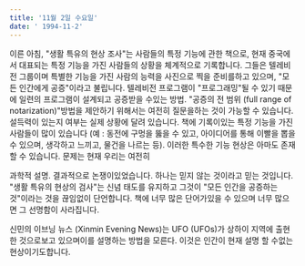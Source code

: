 ```yaml
---
title: '11월 2일 수요일'
date: ' 1994-11-2'
---
```

이른 아침, "생활 특유의 현상 조사"는 사람들의 특정 기능에 관한 책으로, 현재 중국에서 대표되는 특정 기능을 가진 사람들의 상황을 체계적으로 기록합니다. 그들은 텔레비전 그룹이며 특별한 기능을 가진 사람의 능력을 사진으로 찍을 준비를하고 있으며, "모든 인간에게 공증"이라고 불립니다. 텔레비전 프로그램이 "프로그래밍"될 수 있기 때문에 일련의 프로그램이 설계되고 공증받을 수있는 방법. "공증의 전 범위 (full range of notarization)"방법을 제안하기 위해서는 여전히 질문을하는 것이 가능할 수 있습니다. 설득력이 있는지 여부는 실제 상황에 달려 있습니다. 책에 기록이있는 특정 기능을 가진 사람들이 많이 있습니다 (예 : 동전에 구멍을 뚫을 수 있고, 아이디어를 통해 이빨을 뽑을 수 있으며, 생각하고 느끼고, 물건을 나르는 등). 이러한 특수한 기능 현상은 아마도 존재할 수 있습니다. 문제는 현재 우리는 여전히

과학적 설명. 결과적으로 논쟁이있었습니다. 하나는 믿지 않는 것이라고 믿는 것입니다. "생활 특유의 현상의 검사"는 신념 태도를 유지하고 그것이 "모든 인간을 공증하는 것"이라는 것을 끊임없이 단언합니다. 책에 너무 많은 단어가있을 수 있으며 너무 많으면 그 선명함이 사라집니다.

신민의 이브닝 뉴스 (Xinmin Evening News)는 UFO (UFOs)가 상하이 지역에 출현 한 것으로보고 있으며이를 설명하는 방법을 모른다. 이것은 인간이 현재 설명 할 수없는 현상이기도합니다.

